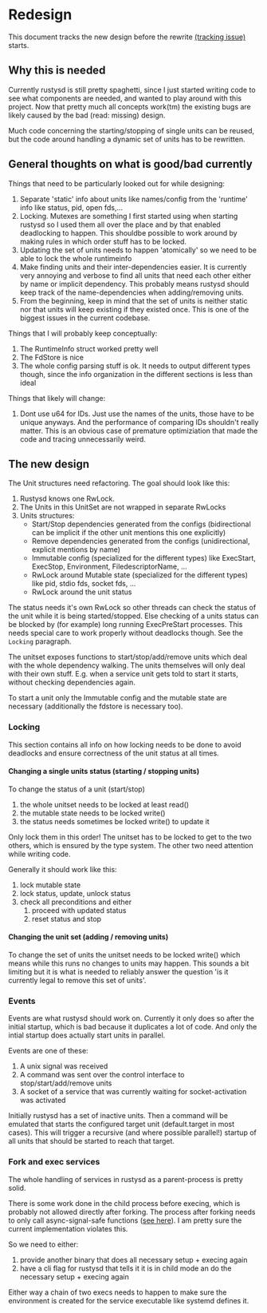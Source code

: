 # Redesign
This document tracks the new design before the rewrite [(tracking issue)](https://github.com/KillingSpark/rustysd/issues/35) starts.

## Why this is needed 
Currently rustysd is still pretty spaghetti, since I just started writing code to see what components are needed, and wanted to play around with this project. Now that pretty much all concepts work(tm) the existing bugs are likely caused by the bad (read: missing) design.

Much code concerning the starting/stopping of single units can be reused, but the code around handling a dynamic set of units has to be rewritten.

## General thoughts on what is good/bad currently

Things that need to be particularly looked out for while designing:
1. Separate 'static' info about units like names/config from the 'runtime' info like status, pid, open fds,...
1. Locking. Mutexes are something I first started using when starting rustysd so I used them all over the place and by that enabled deadlocking to happen. This shouldbe possible to work around by making rules in which order stuff has to be locked.
1. Updating the set of units needs to happen 'atomically' so we need to be able to lock the whole runtimeinfo
1. Make finding units and their inter-dependencies easier. It is currently very annoying and verbose to find all units that need each other either by name or implicit dependency. This probably means rustysd should keep track of the name-dependencies when adding/removing units.
1. From the beginning, keep in mind that the set of units is neither static nor that units will keep existing if they existed once. This is one of the biggest issues in the current codebase.

Things that I will probably keep conceptually:
1. The RuntimeInfo struct worked pretty well
1. The FdStore is nice
1. The whole config parsing stuff is ok. It needs to output different types though, since the info organization in the different sections is less than ideal

Things that likely will change:
1. Dont use u64 for IDs. Just use the names of the units, those have to be unique anyways. And the performance of comparing IDs shouldn't really matter. This is 
    an obvious case of premature optimiziation that made the code and tracing unnecessarily weird.

## The new design
The Unit structures need refactoring. The goal should look like this:

1. Rustysd knows one RwLock<UnitSet>.
1. The Units in this UnitSet are not wrapped in separate RwLocks
1. Units structures:
    * Start/Stop dependencies generated from the configs (bidirectional can be implicit if the other unit mentions this one explicitly)
    * Remove dependencies generated from the configs (unidirectional, explicit mentions by name)
    * Immutable config (specialized for the different types) like ExecStart, ExecStop, Environment, FiledescriptorName, ...
    * RwLock around Mutable state (specialized for the different types) like pid, stdio fds, socket fds, ...
    * RwLock around the unit status

The status needs it's own RwLock so other threads can check the status of the unit while it is being started/stopped. Else checking of a units status 
can be blocked by (for example) long running ExecPreStart processes. This needs special care to work properly without deadlocks though. See the
`Locking` paragraph.


The unitset exposes functions to start/stop/add/remove units which deal with the whole dependency walking. The units themselves will only deal with their
own stuff. E.g. when a service unit gets told to start it starts, without checking dependencies again.

To start a unit only the Immutable config and the mutable state are necessary (additionally the fdstore is necessary too).

### Locking
This section contains all info on how locking needs to be done to avoid deadlocks and ensure correctness of the unit status at all times. 

#### Changing a single units status (starting / stopping units)
To change the status of a unit (start/stop) 
1. the whole unitset needs to be locked at least read()
1. the mutable state needs to be locked write()
1. the status needs sometimes be locked write() to update it

Only lock them in this order! The unitset has to be locked to get to the two others, which is ensured by the type system. The other two
need attention while writing code.

Generally it should work like this:
1. lock mutable state
1. lock status, update, unlock status
1. check all preconditions and either
    1. proceed with updated status
    1. reset status and stop

#### Changing the unit set (adding / removing units)
To change the set of units the unitset needs to be locked write() which means while this runs no changes to units may happen.
This sounds a bit limiting but it is what is needed to reliably answer the question 'is it currently legal to remove this set of units'.

### Events
Events are what rustysd should work on. Currently it only does so after the initial startup, which is bad because it duplicates a lot of code. And 
only the intial startup does actually start units in parallel.

Events are one of these:
1. A unix signal was received
1. A command was sent over the control interface to stop/start/add/remove units
1. A socket of a service that was currently waiting for socket-activation was activated

Initially rustysd has a set of inactive units. Then a command will be emulated that starts the configured target unit (default.target in most cases).
This will trigger a recursive (and where possible parallel!) startup of all units that should be started to reach that target.

### Fork and exec services
The whole handling of services in rustysd as a parent-process is pretty solid. 

There is some work done in the child process before execing, which is probably not allowed directly after forking. The process after forking needs to 
only call async-signal-safe functions ([see here](http://man7.org/linux/man-pages/man7/signal-safety.7.html)). I am pretty sure the current implementation 
violates this.

So we need to either:
1. provide another binary that does all necessary setup + execing again
1. have a cli flag for rustysd that tells it it is in child mode an do the necessary setup + execing again

Either way a chain of two execs needs to happen to make sure the environment is created for the service executable like systemd defines it.
